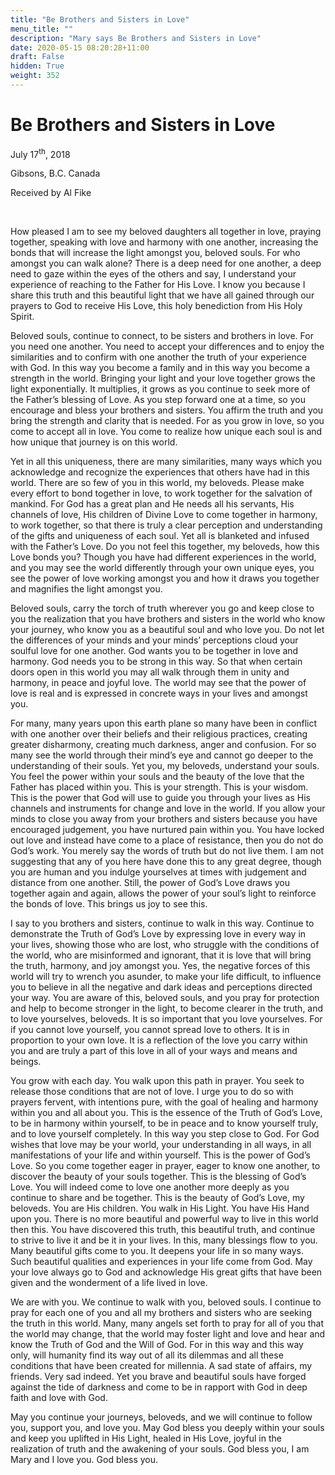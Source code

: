```yaml
---
title: "Be Brothers and Sisters in Love"
menu_title: ""
description: "Mary says Be Brothers and Sisters in Love"
date: 2020-05-15 08:20:28+11:00
draft: False
hidden: True
weight: 352
---
```

# Be Brothers and Sisters in Love

July 17<sup>th</sup>, 2018

Gibsons, B.C. Canada

Received by Al Fike

 

How pleased I am to see my beloved daughters all together in love, praying together, speaking with love and harmony with one another, increasing the bonds that will increase the light amongst you, beloved souls. For who amongst you can walk alone?  There is a deep need for one another, a deep need to gaze within the eyes of the others and say, I understand your experience of reaching to the Father for His Love. I know you because I share this truth and this beautiful light that we have all gained through our prayers to God to receive His Love, this holy benediction from His Holy Spirit.  

Beloved souls, continue to connect, to be sisters and brothers in love. For you need one another. You need to accept your differences and to enjoy the similarities and to confirm with one another the truth of your experience with God. In this way you become a family and in this way you become a strength in the world. Bringing your light and your love together grows the light exponentially. It multiplies, it grows as you continue to seek more of the Father’s blessing of Love. As you step forward one at a time, so you encourage and bless your brothers and sisters. You affirm the truth and you bring the strength and clarity that is needed. For as you grow in love, so you come to accept all in love. You come to realize how unique each soul is and how unique that journey is on this world. 

Yet in all this uniqueness, there are many similarities, many ways which you acknowledge and recognize the experiences that others have had in this world. There are so few of you in this world, my beloveds. Please make every effort to bond together in love, to work together for the salvation of mankind. For God has a great plan and He needs all his servants, His channels of love, His children of Divine Love to come together in harmony, to work together, so that there is truly a clear perception and understanding of the gifts and uniqueness of each soul. Yet all is blanketed and infused with the Father’s Love. Do you not feel this together, my beloveds, how this Love bonds you? Though you have had different experiences in the world, and you may see the world differently through your own unique eyes, you see the power of love working amongst you and how it draws you together and magnifies the light amongst you. 

Beloved souls, carry the torch of truth wherever you go and keep close to you the realization that you have brothers and sisters in the world who know your journey, who know you as a beautiful soul and who love you. Do not let the differences of your minds and your minds’ perceptions cloud your soulful love for one another. God wants you to be together in love and harmony. God needs you to be strong in this way. So that when certain doors open in this world you may all walk through them in unity and harmony, in peace and joyful love. The world may see that the power of love is real and is expressed in concrete ways in your lives and amongst you. 

For many, many years upon this earth plane so many have been in conflict with one another over their beliefs and their religious practices, creating greater disharmony, creating much darkness, anger and confusion. For so many see the world through their mind’s eye and cannot go deeper to the understanding of their souls. Yet you, my beloveds, understand your souls. You feel the power within your souls and the beauty of the love that the Father has placed within you. This is your strength. This is your wisdom. This is the power that God will use to guide you through your lives as His channels and instruments for change and love in the world. If you allow your minds to close you away from your brothers and sisters because you have encouraged judgement, you have nurtured pain within you. You have locked out love and instead have come to a place of resistance, then you do not do God’s work. You merely say the words of truth but do not live them. I am not suggesting that any of you here have done this to any great degree, though you are human and you indulge yourselves at times with judgement and distance from one another. Still, the power of God’s Love draws you together again and again, allows the power of your soul’s light to reinforce the bonds of love. This brings us joy to see this. 

I say to you brothers and sisters, continue to walk in this way. Continue to demonstrate the Truth of God’s Love by expressing love in every way in your lives, showing those who are lost, who struggle with the conditions of the world, who are misinformed and ignorant, that it is love that will bring the truth, harmony, and joy amongst you. Yes, the negative forces of this world will try to wrench you asunder, to make your life difficult, to influence you to believe in all the negative and dark ideas and perceptions directed your way. You are aware of this, beloved souls, and you pray for protection and help to become stronger in the light, to become clearer in the truth, and to love yourselves, beloveds. It is so important that you love yourselves. For if you cannot love yourself, you cannot spread love to others. It is in proportion to your own love. It is a reflection of the love you carry within you and are truly a part of this love in all of your ways and means and beings. 

You grow with each day. You walk upon this path in prayer. You seek to release those conditions that are not of love. I urge you to do so with prayers fervent, with intentions pure, with the goal of healing and harmony within you and all about you. This is the essence of the Truth of God’s Love, to be in harmony within yourself, to be in peace and to know yourself truly, and to love yourself completely. In this way you step close to God. For God wishes that love may be your world, your understanding in all ways, in all manifestations of your life and within yourself. This is the power of God’s Love. So you come together eager in prayer, eager to know one another, to discover the beauty of your souls together. This is the blessing of God’s Love. You will indeed come to love one another more deeply as you continue to share and be together. This is the beauty of God’s Love, my beloveds. You are His children. You walk in His Light. You have His Hand upon you. There is no more beautiful and powerful way to live in this world then this. You have discovered this truth, this beautiful truth, and continue to strive to live it and be it in your lives. In this, many blessings flow to you. Many beautiful gifts come to you. It deepens your life in so many ways. Such beautiful qualities and experiences in your life come from God. May your love always go to God and acknowledge His great gifts that have been given and the wonderment of a life lived in love. 

We are with you. We continue to walk with you, beloved souls. I continue to pray for each one of you and all my brothers and sisters who are seeking the truth in this world. Many, many angels set forth to pray for all of you that the world may change, that the world may foster light and love and hear and know the Truth of God and the Will of God. For in this way and this way only, will humanity find its way out of all its dilemmas and all these conditions that have been created for millennia. A sad state of affairs, my friends. Very sad indeed. Yet you brave and beautiful souls have forged against the tide of darkness and come to be in rapport with God in deep faith and love with God. 

May you continue your journeys, beloveds, and we will continue to follow you, support you, and love you. May God bless you deeply within your souls and keep you uplifted in His Light, healed in His Love, joyful in the realization of truth and the awakening of your souls. God bless you, I am Mary and I love you. God bless you. 

